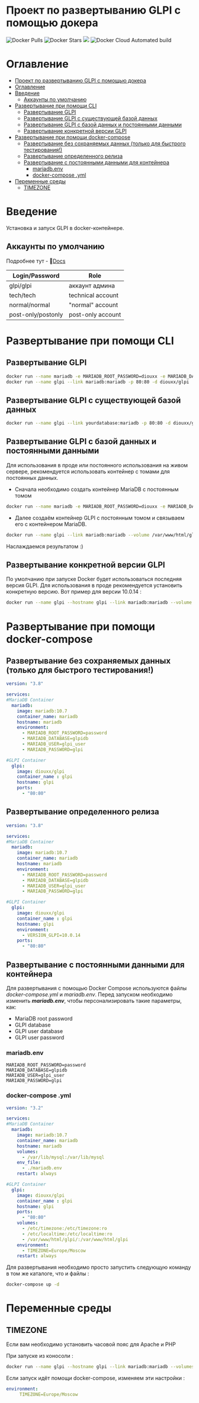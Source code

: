 # Проект по развертыванию GLPI с помощью докера

![Docker Pulls](https://img.shields.io/docker/pulls/diouxx/glpi) ![Docker Stars](https://img.shields.io/docker/stars/diouxx/glpi) [![](https://images.microbadger.com/badges/image/diouxx/glpi.svg)](http://microbadger.com/images/diouxx/glpi "Get your own image badge on microbadger.com") ![Docker Cloud Automated build](https://img.shields.io/docker/cloud/automated/diouxx/glpi)

# Оглавление
- [Проект по развертыванию GLPI с помощью докера](#Проект-по-развертыванию-GLPI-с-помощью-докера)
- [Оглавление](#Оглавление)
- [Введение](#Введение)
  - [Аккаунты по умолчанию](#Аккаунты-по-умолчанию)
- [Развертывание при помощи CLI](#deploy-with-cli)
  - [Развертывание GLPI](#Развертывание-GLPI)
  - [Развертывание GLPI с существующей базой данных](#Развертывание-GLPI-с-существующей-базой-данных)
  - [Развертывание GLPI с базой данных и постоянными данными](#Развертывание-GLPI-с-базой-данных-и-постоянными-данными)
  - [Развертывание конкретной версии GLPI](#Развертывание-конкретной-версии-GLPI)
- [Развертывание при помощи docker-compose](#Развертывани-при-помощи-docker-composee)
  - [Развертывание без сохраняемых данных (только для быстрого тестирования!)](#Развертывание-без-сохраняемых-данных-только-для-быстрого-тестирования!)
  - [Развертывание определенного релиза](#deploy-a-specific-release)
  - [Развертывание с постоянными данными для контейнера](#Развертывание-с-постоянными-данными-для-контейнера)
    - [mariadb.env](#mariadbenv)
    - [docker-compose .yml](#docker-compose-yml)
- [Переменные среды](#Переменные-среды)
  - [TIMEZONE](#timezone)

# Введение

Установка и запуск GLPI в docker-контейнере.

## Аккаунты по умолчанию

Подробнее тут - 📄[Docs](https://glpi-install.readthedocs.io/en/latest/install/wizard.html#end-of-installation)

| Login/Password     	| Role              	|
|--------------------	|-------------------	|
| glpi/glpi          	| аккаунт админа     	|
| tech/tech          	| technical account 	|
| normal/normal      	| "normal" account  	|
| post-only/postonly 	| post-only account 	|

# Развертывание при помощи CLI

## Развертывание GLPI
```sh
docker run --name mariadb -e MARIADB_ROOT_PASSWORD=diouxx -e MARIADB_DATABASE=glpidb -e MARIADB_USER=glpi_user -e MARIADB_PASSWORD=glpi -d mariadb:10.7
docker run --name glpi --link mariadb:mariadb -p 80:80 -d diouxx/glpi
```

## Развертывание GLPI с существующей базой данных
```sh
docker run --name glpi --link yourdatabase:mariadb -p 80:80 -d diouxx/glpi
```

## Развертывание GLPI с базой данных и постоянными данными

Для использования в проде или постоянного использования на живом сервере, рекомендуется использовать контейнер с томами для постоянных данных.

* Сначала необходимо создать контейнер MariaDB с постоянным томом

```sh
docker run --name mariadb -e MARIADB_ROOT_PASSWORD=diouxx -e MARIADB_DATABASE=glpidb -e MARIADB_USER=glpi_user -e MARIADB_PASSWORD=glpi --volume /var/lib/mysql:/var/lib/mysql -d mariadb:10.7
```

* Далее создаём контейнер GLPI с постоянным томом и связываем его с контейнером MariaDB.

```sh
docker run --name glpi --link mariadb:mariadb --volume /var/www/html/glpi:/var/www/html/glpi -p 80:80 -d diouxx/glpi
```

Наслаждаемся результатом :)

## Развертывание конкретной версии GLPI
По умолчанию при запуске Docker будет использоваться последняя версия GLPI.
Для использования в проде рекомендуется установить конкретную версию.
Вот пример для версии 10.0.14 :
```sh
docker run --name glpi --hostname glpi --link mariadb:mariadb --volume /var/www/html/glpi:/var/www/html/glpi -p 80:80 --env "VERSION_GLPI=10.0.14" -d diouxx/glpi
```

# Развертывание при помощи docker-compose

## Развертывание без сохраняемых данных (только для быстрого тестирования!)
```yaml
version: "3.8"

services:
#MariaDB Container
  mariadb:
    image: mariadb:10.7
    container_name: mariadb
    hostname: mariadb
    environment:
      - MARIADB_ROOT_PASSWORD=password
      - MARIADB_DATABASE=glpidb
      - MARIADB_USER=glpi_user
      - MARIADB_PASSWORD=glpi

#GLPI Container
  glpi:
    image: diouxx/glpi
    container_name : glpi
    hostname: glpi
    ports:
      - "80:80"
```

## Развертывание определенного релиза

```yaml
version: "3.8"

services:
#MariaDB Container
  mariadb:
    image: mariadb:10.7
    container_name: mariadb
    hostname: mariadb
    environment:
      - MARIADB_ROOT_PASSWORD=password
      - MARIADB_DATABASE=glpidb
      - MARIADB_USER=glpi_user
      - MARIADB_PASSWORD=glpi

#GLPI Container
  glpi:
    image: diouxx/glpi
    container_name : glpi
    hostname: glpi
    environment:
      - VERSION_GLPI=10.0.14
    ports:
      - "80:80"
```

## Развертывание с постоянными данными для контейнера
Для развертывания с помощью Docker Compose используются файлы *docker-compose.yml* и *mariadb.env*.
Перед запуском необходимо изменить **_mariadb.env_**, чтобы персонализировать такие параметры, как:

* MariaDB root password
* GLPI database
* GLPI user database
* GLPI user password


### mariadb.env
```
MARIADB_ROOT_PASSWORD=password
MARIADB_DATABASE=glpidb
MARIADB_USER=glpi_user
MARIADB_PASSWORD=glpi
```

### docker-compose .yml
```yaml
version: "3.2"

services:
#MariaDB Container
  mariadb:
    image: mariadb:10.7
    container_name: mariadb
    hostname: mariadb
    volumes:
      - /var/lib/mysql:/var/lib/mysql
    env_file:
      - ./mariadb.env
    restart: always

#GLPI Container
  glpi:
    image: diouxx/glpi
    container_name : glpi
    hostname: glpi
    ports:
      - "80:80"
    volumes:
      - /etc/timezone:/etc/timezone:ro
      - /etc/localtime:/etc/localtime:ro
      - /var/www/html/glpi/:/var/www/html/glpi
    environment:
      - TIMEZONE=Europe/Moscow
    restart: always
```

Для развертывания необходимо просто запустить следующую команду в том же каталоге, что и файлы :

```sh
docker-compose up -d
```

# Переменные среды

## TIMEZONE
Если вам необходимо установить часовой пояс для Apache и PHP

При запуске из коносоли :
```sh
docker run --name glpi --hostname glpi --link mariadb:mariadb --volumes-from glpi-data -p 80:80 --env "TIMEZONE=Europe/Moscow" -d diouxx/glpi
```

Если запуск идёт помощи docker-compose, изменяем эти настройки :
```yaml
environment:
     TIMEZONE=Europe/Moscow
```
